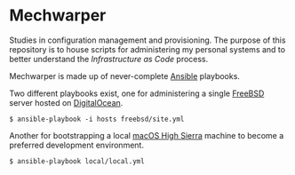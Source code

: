 # Mechwarper

Studies in configuration management and provisioning. The purpose of
this repository is to house scripts for administering my personal
systems and to better understand the _Infrastructure as Code_ process.

Mechwarper is made up of
never-complete [Ansible](https://www.ansible.com) playbooks.

Two different playbooks exist, one for administering a
single [FreeBSD](https://www.freebsd.org) server hosted
on [DigitalOcean](https://m.do.co/c/19d9dc066fc3).

    $ ansible-playbook -i hosts freebsd/site.yml

Another for bootstrapping a
local [macOS High Sierra](https://www.apple.com/macos/high-sierra/)
machine to become a preferred development environment.

    $ ansible-playbook local/local.yml
